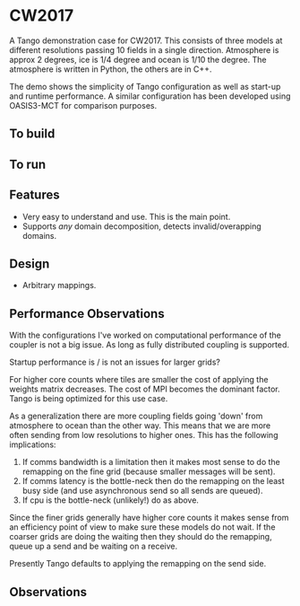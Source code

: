 
# CW2017

A Tango demonstration case for CW2017. This consists of three models at different resolutions passing 10 fields in a single direction. Atmosphere is approx 2 degrees, ice is 1/4 degree and ocean is 1/10 the degree. The atmosphere is written in Python, the others are in C++.

The demo shows the simplicity of Tango configuration as well as start-up and runtime performance. A similar configuration has been developed using OASIS3-MCT for comparison purposes.

## To build

## To run

## Features

- Very easy to understand and use. This is the main point.
- Supports *any* domain decomposition, detects invalid/overapping domains.

## Design

- Arbitrary mappings.

## Performance Observations

With the configurations I've worked on computational performance of the coupler is not a big issue. As long as fully distributed coupling is supported.

Startup performance is / is not an issues for larger grids?

For higher core counts where tiles are smaller the cost of applying the weights matrix decreases. The cost of MPI becomes the dominant factor. Tango is being optimized for this use case.

As a generalization there are more coupling fields going 'down' from atmosphere to ocean than the other way. This means that we are more often sending from low resolutions to higher ones. This has the following implications:

1. If comms bandwidth is a limitation then it makes most sense to do the remapping on the fine grid (because smaller messages will be sent).
2. If comms latency is the bottle-neck then do the remapping on the least busy side (and use asynchronous send so all sends are queued).
3. If cpu is the bottle-neck (unlikely!) do as above.

Since the finer grids generally have higher core counts it makes sense from an efficiency point of view to make sure these models do not wait. If the coarser grids are doing the waiting then they should do the remapping, queue up a send and be waiting on a receive.

Presently Tango defaults to applying the remapping on the send side.

## Observations


